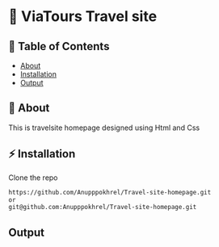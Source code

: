 # 🚀 ViaTours Travel site

## 📂 Table of Contents
- [About](#about)
- [Installation](#installation)
- [Output](#output)

## 📖 About
This is travelsite homepage designed using Html and Css


## ⚡ Installation
Clone the repo

```bash
https://github.com/Anupppokhrel/Travel-site-homepage.git
or
git@github.com:Anupppokhrel/Travel-site-homepage.git
```

## Output